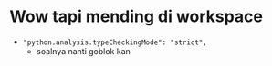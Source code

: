 # Wow tapi mending di workspace

- `"python.analysis.typeCheckingMode": "strict",`
  - soalnya nanti goblok kan
